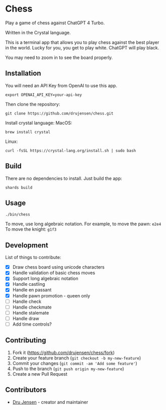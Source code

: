 # Chess

Play a game of chess against ChatGPT 4 Turbo.

Written in the Crystal language.

This is a terminal app that allows you to play chess against
the best player in the world. Lucky for you, you get to play
white. ChatGPT will play black.

You may need to zoom in to see the board properly.

## Installation

You will need an API Key from OpenAI to use this app.
```
export OPENAI_API_KEY=your-api-key
```

Then clone the repository:
```
git clone https://github.com/drujensen/chess.git
```

Install crystal language:
MacOS:
```
brew install crystal
```

Linux:
```
curl -fsSL https://crystal-lang.org/install.sh | sudo bash
```

## Build

There are no dependencies to install. Just build the app:
```
shards build
```

## Usage

```
./bin/chess
```

To move, use long algebraic notation. 
For example, to move the pawn: `e2e4`
To move the knight: `g1f3`

## Development

List of things to contribute:
- [x] Draw chess board using unicode characters
- [x] Handle validation of basic chess moves
- [x] Support long algebraic notation
- [x] Handle castling
- [x] Handle en passant
- [x] Handle pawn promotion - queen only
- [ ] Handle check
- [ ] Handle checkmate
- [ ] Handle stalemate
- [ ] Handle draw
- [ ] Add time controls?

## Contributing

1. Fork it (<https://github.com/drujensen/chess/fork>)
2. Create your feature branch (`git checkout -b my-new-feature`)
3. Commit your changes (`git commit -am 'Add some feature'`)
4. Push to the branch (`git push origin my-new-feature`)
5. Create a new Pull Request

## Contributors

- [Dru Jensen](https://github.com/drujensen) - creator and maintainer
